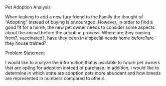 Pet Adoption Analysis

When looking to add a new fury friend to the Family the thought of “Adopting” instead of buying is encouraged. However, in order to find a good fit for a home, the new pet owner needs to consider some aspects about the animal before the adoption process.
Where are they coming from?, vaccinated?, have they been in a special needs home before?are they house trained?

Problem Statement

I would like to analyze the information that is available to future pet owners that are opting for adoption instead of purchase. In addition, i would like to determine in which state are adoption pets more abundant and how breeds are represented in numbers compared to others.
